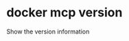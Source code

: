 # docker mcp version

<!---MARKER_GEN_START-->
Show the version information


<!---MARKER_GEN_END-->

